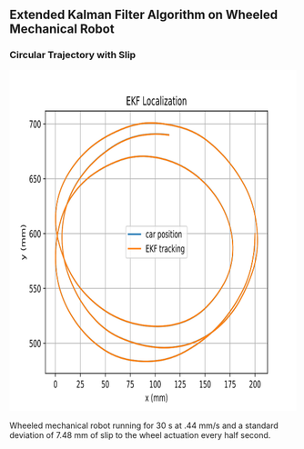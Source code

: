 ## Extended Kalman Filter Algorithm on Wheeled Mechanical Robot

### Circular Trajectory with Slip

<a href="https://github.com/APogue/209AS/new/master/PSET3">
  <img src="https://github.com/APogue/209AS/blob/master/PSET3/Images/reducenoisezohfactor50.svg" width="600" height="600">
</a>

Wheeled mechanical robot running for 30 s at .44 mm/s and a standard deviation of 7.48 mm of slip to the wheel actuation every half second. 

